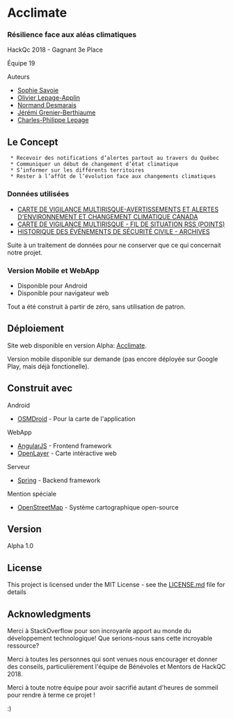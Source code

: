 # Acclimate
### Résilience face aux aléas climatiques

HackQc 2018 - Gagnant 3e Place

Équipe 19

Auteurs
 * [Sophie Savoie](https://www.linkedin.com/in/sophie-savoie-2b4b24128/)
 * [Olivier Lepage-Applin](https://www.linkedin.com/in/lapplin/)
 * [Normand Desmarais](https://www.linkedin.com/in/normand-d-215aa0/)
 * [Jérémi Grenier-Berthiaume](https://www.linkedin.com/in/jérémi-grenier-berthiaume-784ba4158/)
 * [Charles-Philippe Lepage](https://www.linkedin.com/in/charles-philippe-lepage-1139b1136/)

## Le Concept

```
 * Recevoir des notifications d’alertes partout au travers du Québec
 * Communiquer un début de changement d’état climatique
 * S’informer sur les différents territoires
 * Rester à l’affût de l’évolution face aux changements climatiques
```

### Données utilisées

 * [CARTE DE VIGILANCE MULTIRISQUE-AVERTISSEMENTS ET ALERTES D'ENVIRONNEMENT ET CHANGEMENT CLIMATIQUE CANADA](https://www.donneesquebec.ca/recherche/fr/dataset/carte-vigilance-multirisque-meteo-alerte-ec)
 * [CARTE DE VIGILANCE MULTIRISQUE - FIL DE SITUATION RSS (POINTS)](https://www.donneesquebec.ca/recherche/fr/dataset/carte-vigilance-multirisque-meteo-alerte-ec)
 * [HISTORIQUE DES ÉVÉNEMENTS DE SÉCURITÉ CIVILE - ARCHIVES](https://www.donneesquebec.ca/recherche/fr/dataset/observations-terrain-historiques-devenements-archives)
 
 Suite à un traitement de données pour ne conserver que ce qui concernait notre projet.

### Version Mobile et WebApp

 - Disponible pour Android
 - Disponible pour navigateur web
 
 Tout a été construit à partir de zéro, sans utilisation de patron.

## Déploiement

Site web disponible en version Alpha: [Acclimate](https://acclimate.herokuapp.com/).

Version mobile disponible sur demande (pas encore déployée sur Google Play, mais déjà fonctionelle).

## Construit avec

Android
 * [OSMDroid](https://github.com/osmdroid/osmdroid) - Pour la carte de l'application
 
WebApp
 * [AngularJS](https://angularjs.org/) - Frontend framework
 * [OpenLayer](https://openlayers.org/) - Carte intéractive web
 
Serveur
 * [Spring](https://angularjs.org/) - Backend framework

Mention spéciale
* [OpenStreetMap](https://www.openstreetmap.org/) - Système cartographique open-source

## Version

Alpha 1.0

## License

This project is licensed under the MIT License - see the [LICENSE.md](LICENSE.md) file for details

## Acknowledgments

Merci à StackOverflow pour son incroyanle apport au monde du développement technologique! Que serions-nous sans cette incroyable ressource?

Merci à toutes les personnes qui sont venues nous encourager et donner des conseils, particulièrement l'équipe de Bénévoles et Mentors de HackQC 2018.

Merci à toute notre équipe pour avoir sacrifié autant d'heures de sommeil pour rendre à terme ce projet !

:)
